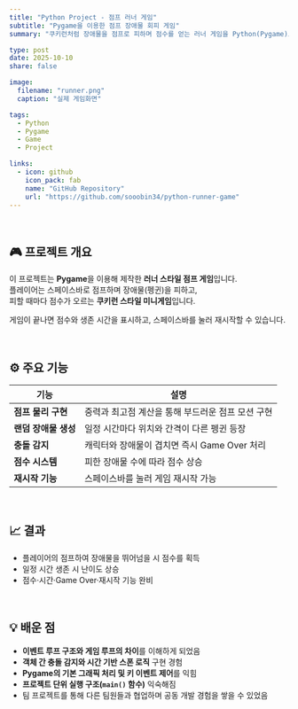```yaml
---
title: "Python Project - 점프 러너 게임"
subtitle: "Pygame을 이용한 점프 장애물 회피 게임"
summary: "쿠키런처럼 장애물을 점프로 피하며 점수를 얻는 러너 게임을 Python(Pygame)으로 구현했습니다."

type: post
date: 2025-10-10
share: false

image:
  filename: "runner.png"
  caption: "실제 게임화면"

tags:
  - Python
  - Pygame
  - Game
  - Project

links:
  - icon: github
    icon_pack: fab
    name: "GitHub Repository"
    url: "https://github.com/sooobin34/python-runner-game"
---
```

<br>

## 🎮 프로젝트 개요
이 프로젝트는 **Pygame**을 이용해 제작한 **러너 스타일 점프 게임**입니다.  
플레이어는 스페이스바로 점프하며 장애물(펭귄)을 피하고,  
피할 때마다 점수가 오르는 **쿠키런 스타일 미니게임**입니다.  

게임이 끝나면 점수와 생존 시간을 표시하고, 스페이스바를 눌러 재시작할 수 있습니다.

<br>

## ⚙️ 주요 기능
| 기능 | 설명 |
|------|------|
| **점프 물리 구현** | 중력과 최고점 계산을 통해 부드러운 점프 모션 구현 |
| **랜덤 장애물 생성** | 일정 시간마다 위치와 간격이 다른 펭귄 등장 |
| **충돌 감지** | 캐릭터와 장애물이 겹치면 즉시 Game Over 처리 |
| **점수 시스템** | 피한 장애물 수에 따라 점수 상승 |
| **재시작 기능** | 스페이스바를 눌러 게임 재시작 가능 |

<br>

## 📈 결과
- 플레이어의 점프하여 장애물을 뛰어넘을 시 점수를 획득  
- 일정 시간 생존 시 난이도 상승  
- 점수·시간·Game Over·재시작 기능 완비  

<br>

## 💡 배운 점
- **이벤트 루프 구조와 게임 루프의 차이**를 이해하게 되었음  
- **객체 간 충돌 감지와 시간 기반 스폰 로직** 구현 경험  
- **Pygame의 기본 그래픽 처리 및 키 이벤트 제어**를 익힘  
- **프로젝트 단위 실행 구조(`main()` 함수)** 익숙해짐
- 팀 프로젝트를 통해 다른 팀원들과 협업하며 공동 개발 경험을 쌓을 수 있었음

<br>